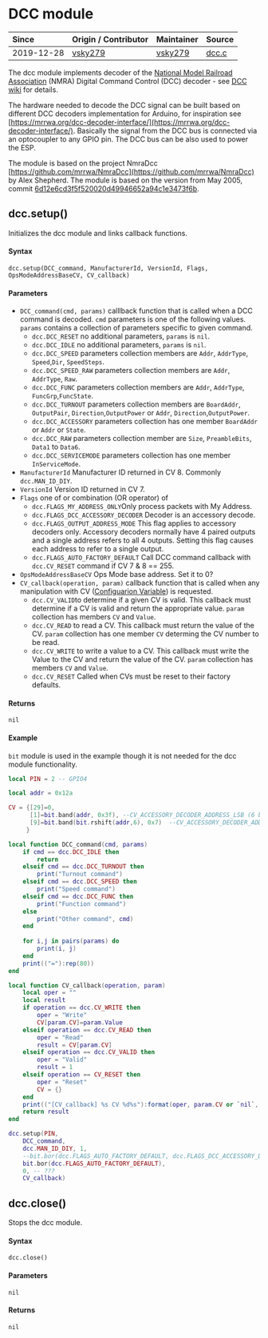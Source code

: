 # DCC module
| Since  | Origin / Contributor  | Maintainer  | Source  |
| :----- | :-------------------- | :---------- | :------ |
| 2019-12-28 | [vsky279](https://github.com/vsky279) | [vsky279](https://github.com/vsky279) | [dcc.c](../../app/modules/dcc.c)|

The dcc module implements decoder of the [National Model Railroad Association](https://www.nmra.org/) (NMRA) Digital Command Control (DCC) decoder - see [DCC wiki](https://dccwiki.com/Introduction_to_DCC) for details.

The hardware needed to decode the DCC signal can be built based on different DCC decoders implementation for Arduino, for inspiration see [https://mrrwa.org/dcc-decoder-interface/](https://mrrwa.org/dcc-decoder-interface/). Basically the signal from the DCC bus is connected via an optocoupler to any GPIO pin. The DCC bus can be also used to power the ESP.

The module is based on the project NmraDcc [https://github.com/mrrwa/NmraDcc](https://github.com/mrrwa/NmraDcc) by Alex Shepherd. The module is based on the version from May 2005, commit [6d12e6cd3f5f520020d49946652a94c1e3473f6b](https://github.com/mrrwa/NmraDcc/tree/6d12e6cd3f5f520020d49946652a94c1e3473f6b).

## dcc.setup()

Initializes the dcc module and links callback functions.

#### Syntax
`dcc.setup(DCC_command, ManufacturerId, VersionId, Flags, OpsModeAddressBaseCV, CV_callback)`

#### Parameters
- `DCC_command(cmd, params)` calllback function that is called when a DCC command is decoded. `cmd` parameters is one of the following values. `params` contains a collection of parameters specific to given command.
    -  `dcc.DCC_RESET` no additional parameters, `params` is `nil`.
    -  `dcc.DCC_IDLE` no additional parameters, `params` is `nil`.
    -  `dcc.DCC_SPEED` parameters collection members are `Addr`, `AddrType`, `Speed`,`Dir`, `SpeedSteps`.
    -  `dcc.DCC_SPEED_RAW`  parameters collection members are `Addr`, `AddrType`, `Raw`.
    -  `dcc.DCC_FUNC`  parameters collection members are  `Addr`, `AddrType`, `FuncGrp`,`FuncState`.
    -  `dcc.DCC_TURNOUT` parameters collection members are `BoardAddr`, `OutputPair`, `Direction`,`OutputPower` or `Addr`, `Direction`,`OutputPower`.
    -  `dcc.DCC_ACCESSORY` parameters collection has one member `BoardAddr` or `Addr` or `State`.
    -  `dcc.DCC_RAW` parameters collection member are `Size`, `PreambleBits`, `Data1` to `Data6`.
    -  `dcc.DCC_SERVICEMODE`  parameters collection has one member `InServiceMode`.
- `ManufacturerId` Manufacturer ID returned in CV 8. Commonly `dcc.MAN_ID_DIY`.
- `VersionId` Version ID returned in CV 7.
- `Flags` one of or combination (OR operator) of 
    - `dcc.FLAGS_MY_ADDRESS_ONLY`Only process packets with My Address.
    - `dcc.FLAGS_DCC_ACCESSORY_DECODER` Decoder is an accessory decode.
    - `dcc.FLAGS_OUTPUT_ADDRESS_MODE` This flag applies to accessory decoders only. Accessory decoders normally have 4 paired outputs and a single address refers to all 4 outputs. Setting this flag causes each address to refer to a single output.
    - `dcc.FLAGS_AUTO_FACTORY_DEFAULT`  Call DCC command callback with `dcc.CV_RESET` command if CV 7 & 8 == 255.
- `OpsModeAddressBaseCV`  Ops Mode base address. Set it to 0?
- `CV_callback(operation, param)` callback function that is called when any manipulation with CV ([Configuarion Variable](https://dccwiki.com/Configuration_Variable)) is requested.
    -  `dcc.CV_VALID`to determine if a given CV is valid. This callback must determine if a CV is valid and return the appropriate value. `param` collection has members `CV` and `Value`.
    -  `dcc.CV_READ` to read a CV. This callback must return the value of the CV. `param` collection has one member `CV` determing the CV number to be read.
    -  `dcc.CV_WRITE` to write a value to a CV. This callback must write the Value to the CV and return the value of the CV. `param` collection has members `CV` and `Value`.
    -  `dcc.CV_RESET` Called when CVs must be reset to their factory defaults. 

#### Returns
`nil`

#### Example
`bit` module is used in the example though it is not needed for the dcc module functionality.
```lua
local PIN = 2 -- GPIO4

local addr = 0x12a

CV = {[29]=0, 
      [1]=bit.band(addr, 0x3f), --CV_ACCESSORY_DECODER_ADDRESS_LSB (6 bits)
      [9]=bit.band(bit.rshift(addr,6), 0x7)  --CV_ACCESSORY_DECODER_ADDRESS_MSB (3 bits)
     }

local function DCC_command(cmd, params)
    if cmd == dcc.DCC_IDLE then 
        return
    elseif cmd == dcc.DCC_TURNOUT then
        print("Turnout command") 
    elseif cmd == dcc.DCC_SPEED then
        print("Speed command") 
    elseif cmd == dcc.DCC_FUNC then
        print("Function command") 
    else
        print("Other command", cmd)
    end
    
    for i,j in pairs(params) do
        print(i, j)
    end
    print(("="):rep(80))
end

local function CV_callback(operation, param)
    local oper = ""
    local result
    if operation == dcc.CV_WRITE then
        oper = "Write"
        CV[param.CV]=param.Value
    elseif operation == dcc.CV_READ then
        oper = "Read"
        result = CV[param.CV]
    elseif operation == dcc.CV_VALID then
        oper = "Valid"
        result = 1
    elseif operation == CV_RESET then
        oper = "Reset"
        CV = {}
    end
    print(("[CV_callback] %s CV %d%s"):format(oper, param.CV or `nil`, param.Value and "\tValue: "..param.Value or "\tValue: nil"))
    return result
end

dcc.setup(PIN,
    DCC_command,
    dcc.MAN_ID_DIY, 1, 
    --bit.bor(dcc.FLAGS_AUTO_FACTORY_DEFAULT, dcc.FLAGS_DCC_ACCESSORY_DECODER, dcc.FLAGS_MY_ADDRESS_ONLY), 
    bit.bor(dcc.FLAGS_AUTO_FACTORY_DEFAULT), 
    0, -- ???
    CV_callback)
```

## dcc.close()

Stops the dcc module.

#### Syntax
`dcc.close()`

#### Parameters
`nil`

#### Returns
`nil`
